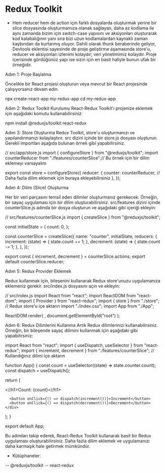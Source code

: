 # Redux Toolkit 


- Hem reducer hem de action için farklı dosyalarda oluşturmak yerine bir slice dosyasında oluşturmamıza olanak sağlayan, daha az kodlama ile aynı zamanda bizim için switch-case yapısını ve aksiyonları oluşturarak kod kalabalığının yanı sıra bizi uzun kodlamalardan kaynaklı zaman kaybından da kurtarmış oluyor. Dahili olarak thunk beraberinde geliyor, Devtools eklentisi sayesinde de proje geliştirme aşamasında store'u, reducer ve aksiyonları izlenimi kolaydır; veri yönetimimiz kolaydır. Proje içerisinde gördüğünüz yapı ise sizin için en basit haliyle bunun ufak bir örneğidir.

Adım 1: Proje Başlatma

Öncelikle bir React projesi oluşturun veya mevcut bir React projesinde çalışıyorsanız devam edin.

npx create-react-app my-redux-app
cd my-redux-app

Adım 2: Redux Toolkit Kurulumu
React-Redux Toolkit'ı projenize eklemek için aşağıdaki komutu kullanabilirsiniz:

npm install @reduxjs/toolkit react-redux

Adım 3: Store Oluşturma
Redux Toolkit, store'u oluşturmanızı ve yapılandırmanızı kolaylaştırır. src dizini içinde bir store.js dosyası oluşturun. Gerekli importları aşağıda bulunan örnek gibi yapabilirsiniz.

// src/app/store.js
import { configureStore } from "@reduxjs/toolkit";
import counterReducer from "./features/counterSlice";// Bu örnek için bir dilim eklemeyi varsayalım

export const store = configureStore({
  reducer: {
    counter: counterReducer, // Daha fazla dilim eklemek için buraya ekleyebilirsiniz
  },
});

Adım 4: Dilim (Slice) Oluşturma

Her bir veri parçasını temsil eden dilimler oluşturmanız gerekecek. Örneğin, bir sayaç uygulaması için bir dilim oluşturabilirsiniz. src/features dizini içinde counterSlice.js adında bir dosya oluşturun ve aşağıdaki gibi içeriği ekleyin:

// src/features/counterSlice.js
import { createSlice } from "@reduxjs/toolkit";

const initialState = {
  count: 0,
};

const counterSlice = createSlice({
  name: "counter",
  initialState,
  reducers: {
    increment: (state) => {
      state.count += 1;
    },
    decrement: (state) => {
      state.count -= 1;
    },
  },
});

export const { increment, decrement } = counterSlice.actions;
export default counterSlice.reducer;

Adım 5: Redux Provider Eklemek

Redux kullanmak için, <Provider> bileşenini kullanarak Redux store'unuzu uygulamanıza eklemeniz gerekir. src/index.js dosyasını açın ve <Provider> ekleyin:

// src/index.js
import React from "react";
import ReactDOM from "react-dom";
import { Provider } from "react-redux";
import { store } from "./store"; // Redux store'u içe aktarın
import "./index.css";
import App from "./App";

ReactDOM.render(
  <Provider store={store}>
    <App />
  </Provider>,
  document.getElementById("root")
);

Adım 6: Redux Dilimlerini Kullanma
Artık Redux dilimlerinizi kullanabilirsiniz. Örneğin, bir bileşende sayaç dilimini kullanmak için aşağıdaki gibi yapabilirsiniz:

import React from "react";
import { useDispatch, useSelector } from "react-redux";
import { increment, decrement } from "./features/counterSlice"; // Kullandığınız dilimi içe aktarın

function App() {
  const count = useSelector((state) => state.counter.count);
  const dispatch = useDispatch();

  return (
    <div>
      <//h1>Count: {count}<//h1>

      <button onClick={() => dispatch(increment())}>Increment</button>
      <button onClick={() => dispatch(decrement())}>Decrement</button>
    </div>
  );
}

export default App;


Bu adımları takip ederek, React-Redux Toolkit kullanarak basit bir Redux uygulaması oluşturabilirsiniz. Daha fazla dilim eklemek ve uygulamanızı daha karmaşık hale getirmek mümkündür.




- Kütüphaneler:

-- @reduxjs/toolkit
-- react-redux
